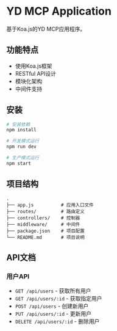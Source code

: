 # YD MCP Application

基于Koa.js的YD MCP应用程序。

## 功能特点

- 使用Koa.js框架
- RESTful API设计
- 模块化架构
- 中间件支持

## 安装

```bash
# 安装依赖
npm install

# 开发模式运行
npm run dev

# 生产模式运行
npm start
```

## 项目结构

```
.
├── app.js          # 应用入口文件
├── routes/         # 路由定义
├── controllers/    # 控制器
├── middleware/     # 中间件
├── package.json    # 项目配置
└── README.md       # 项目说明
```

## API文档

### 用户API

- `GET /api/users` - 获取所有用户
- `GET /api/users/:id` - 获取指定用户
- `POST /api/users` - 创建新用户
- `PUT /api/users/:id` - 更新用户
- `DELETE /api/users/:id` - 删除用户
